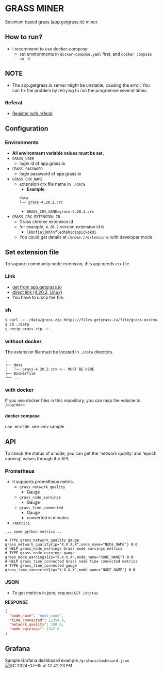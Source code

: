 # GRASS MINER

Selenium based grass (app.getgrass.io) miner.

## How to run?

- I recommend to use docker-compose
    - set environments in `docker-compose.yaml` first, and `docker compose up -d`

## NOTE

- The app.getgrass.io server might be unstable, causing the error. You can fix the problem by retrying to run the
  programme several times.


### Referal
- [Register with referal](https://app.getgrass.io/register/?referralCode=J_HeStgq_HJd8pX)

## Configuration

### Environments

- **All environment variable values must be set.**
- `GRASS_USER`
    - login id of app.grass.io
- `GRASS_PASSWORD`
    - login password of app.grass.io
- `GRASS_CRX_NAME`
    - extension crx file name in `./data`
        - **Example**
      ```
      data
      └── grass-4.20.2.crx
      ```
        - `GRASS_CRX_NAME=grass-4.20.2.crx`
- `GRASS_CRX_EXTENSION_ID`
    - Grass chrome extension id
    - for example,  `4.20.2` version extension id is
        - `lkbnfiajjmbhnfledhphioinpickokdi`
    - You could get details at `chrome://extensions` with developer mode

## Set extension file

To support community node extension, this app needs crx file.

### Link

- [get from app.getgrass.io](https://app.getgrass.io/dashboard/store/item/extension)
- [direct link (4.20.2, Linux)](https://files.getgrass.io/file/grass-extension-upgrades/extension-latest/grass-community-node-linux-4.20.2.zip)
- You have to unzip the file.

### sh

``` bash
$ curl -o ./data/grass.zip https://files.getgrass.io/file/grass-extension-upgrades/extension-latest/grass-community-node-linux-4.20.2.zip
$ cd ./data
$ unzip grass.zip -d .
```

### without docker

The extension file must be located in `./data` directory.

```
.
├── data
│   └── grass-4.20.2.crx <-- MUST BE HERE
├── Dockerfile
└── ...

```

### with docker

If you use docker files in this repository, you can map the volume to `/app/data`

#### docker compose

use .env file. see .env.sample

## API

To check the status of a node, you can get the 'network quality' and 'epoch earning' values through the API.

### Prometheus

- It supports prometheus metric.
    - `grass_network_quality`
        - Gauge
    - `grass_node_earnings`
        - Gauge
    - `grass_time_connected`
        - Gauge
        - converted in minutes.
- `/metrics`

```
... some python metrics...

# TYPE grass_network_quality gauge
grass_network_quality{ip="X.X.X.X",node_name="NODE_NAME"} 0.0
# HELP grass_node_earnings Grass node earnings metrics
# TYPE grass_node_earnings gauge
grass_node_earnings{ip="X.X.X.X",node_name="NODE_NAME"} 0.0
# HELP grass_time_connected Grass node time connected metrics
# TYPE grass_time_connected gauge
grass_time_connected{ip="X.X.X.X",node_name="NODE_NAME"} 0.0
```

### JSON

- To get metrics in json, request `GET /status`

**RESPONSE**

```json
{
  "node_name": "node_name",
  "time_connected": 12354.0,
  "network_quality": 100.0,
  "node_earnings": 1347.0
}
```

## Grafana

Sample Grafana dashboard example `/grafana/dashboard.json`
![SC 2024-07-05 at 12 42 23 PM](https://github.com/JuneParkCode/grass-miner/assets/81505228/1b656635-e29c-4836-916e-e4c254ab2ef6)
